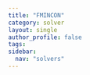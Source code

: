 ```yaml
---
title: "FMINCON"
category: solver
layout: single
author_profile: false
tags: 
sidebar:
  nav: "solvers"
---
```

